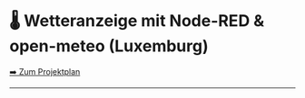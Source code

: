 # 🌡️ Wetteranzeige mit Node-RED & open-meteo (Luxemburg)

[➡️ Zum Projektplan ](./https://github.com/users/ManCh738/projects/2)

---
